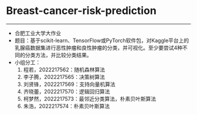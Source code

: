 # Breast-cancer-risk-prediction
------
* 合肥工业大学大作业
* 题目：基于scikit-learn、TensorFlow或PyTorch软件包，对Kaggle平台上的乳腺癌数据集进行恶性肿瘤和良性肿瘤的分类，并可视化。至少要尝试4种不同的分类方法，并比较分类结果。
* 小组分工：
  1. 程若，2022217562：随机森林算法
  2. 李子腾，2022217565：决策树算法
  3. 刘贤锋，2022217569：支持向量机算法
  4. 齐晓蕾，2022217570：逻辑回归算法
  5. 柯梦然，2022217573：最邻近分类算法，朴素贝叶斯算法
  6. 朱浩，2022217574：朴素贝叶斯算法
